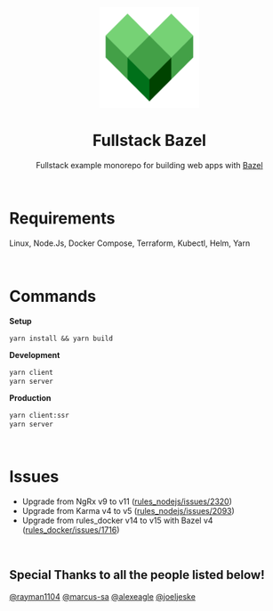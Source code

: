 <div align="center">
  <a href="https://github.com/flolu/fullstack-bazel">
    <img width="180px" height="auto" src="./services/client/assets/icons/icon-192x192.png" />
  </a>
  <br>
  <h1>Fullstack Bazel</h1>
  <p>
    Fullstack example monorepo for building web apps with <a href="https://bazel.build">Bazel</a>
  </p>
</div>

<br>

<!-- TODO update features-->

<!--
# Features

**General**

Deployment to Kubernetes, monorepo, libraries can be shared between server and client

**Frontend**

Development server with hot reload, lazy loading modules, PWA support, service worker, server side rendering, perfect Lighthouse score, realtime messages with Web Sockets, NgRx for state management, push notifications, differential loading, unit tests, e2e tests

**Backend**

Docker compose for local development with hot reload

<br>

# Documentation

Coming soon
<br>
-->

# Requirements

Linux, Node.Js, Docker Compose, Terraform, Kubectl, Helm, Yarn

<br>

# Commands

**Setup**

```
yarn install && yarn build
```

**Development**

```
yarn client
yarn server
```

**Production**

```
yarn client:ssr
yarn server
```

<br>

# Issues

- Upgrade from NgRx v9 to v11 ([rules_nodejs/issues/2320](https://github.com/bazelbuild/rules_nodejs/issues/2320))
- Upgrade from Karma v4 to v5 ([rules_nodejs/issues/2093](https://github.com/bazelbuild/rules_nodejs/issues/2093))
- Upgrade from rules_docker v14 to v15 with Bazel v4 ([rules_docker/issues/1716](https://github.com/bazelbuild/rules_docker/issues/1716))

<br>

## Special Thanks to all the people listed below!

[@rayman1104](https://github.com/rayman1104) [@marcus-sa](https://github.com/marcus-sa) [@alexeagle](https://github.com/alexeagle) [@joeljeske](https://github.com/joeljeske)

<br>
<br>
<br>

<!-- # Reminders For Myself

**TODO's**

- Fullstack integration tests
- Backend unit tests
- Documentation + Code comments
- Second client without server side rendering
- Deploy app to local Kubernetes cluster
- Prerendering
- Upgrade core-js and systemjs
- Minify html
- README image with all used technologies' logos
- Upgrade core-js to v3
- Download all 'my' information (gpdr conformaty)
- Terms of Service, Privacy Policy, Legal Notice placeholders
- Fix circular dependency warning when building prod bundles
- Chrome log: Site cannot be installed: Page does not work offline. Starting in Chrome 93, the installability criteria is changing, and this site will not be installable. See https://goo.gle/improved-pwa-offline-detection for more information.
- Consider renaming the project to "Fullbazel"
- Keep user authenticated when server side rendering
- Check design in other browsers
- Install node_modules once as first job and then reuse in other jobs for .github/workflows/ci.yaml
- Try Google Kubernetes Autopilot when this is fixed: https://github.com/jetstack/cert-manager/issues/3717

**Ideas**

- Building into a Desktop App (e.g. with Electron)
- Static website example (e.g docs or homepage)
- Other frontend frameworks
- Other server languages (e.g. Go, Python) -->
